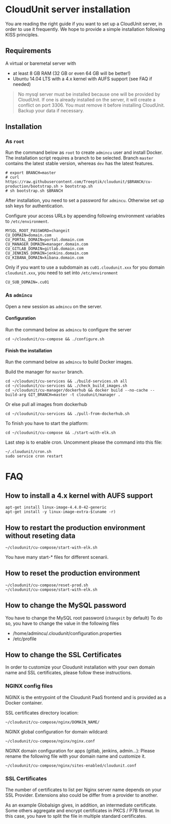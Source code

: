 # CloudUnit server installation

You are reading the right guide if you want to set up a CloudUnit server, in order to use it frequently. 
We hope to provide a simple installation following KISS principles.

## Requirements

A virtual or baremetal server with
* at least 8 GB RAM (32 GB or even 64 GB will be better!)
* Ubuntu 14.04 LTS with a 4.x kernel with AUFS support (see FAQ if needed)

> No mysql server must be installed because one will be provided by CloudUnit. 
> If one is already installed on the server, it will create a conflict on port 3306.
> You must remove it before installing CloudUnit. 
> Backup your data if necessary.

## Installation

### As `root` 

Run the command below as `root` to create `admincu` user and install Docker.
The installation script requires a branch to be selected.
Branch `master` contains the latest stable version, whereas `dev` has the latest features.

```
# export BRANCH=master
# curl https://raw.githubusercontent.com/Treeptik/cloudunit/$BRANCH/cu-production/bootstrap.sh > bootstrap.sh
# sh bootstrap.sh $BRANCH
```

After installation, you need to set a password for `admincu`.
Otherwise set up ssh keys for authentication.

Configure your access URLs by appending following environment variables to `/etc/environment`.

```
MYSQL_ROOT_PASSWORD=changeit
CU_DOMAIN=domain.com
CU_PORTAL_DOMAIN=portal.domain.com
CU_MANAGER_DOMAIN=manager.domain.com
CU_GITLAB_DOMAIN=gitlab.domain.com
CU_JENKINS_DOMAIN=jenkins.domain.com
CU_KIBANA_DOMAIN=kibana.domain.com
```

Only if you want to use a subdomain as `cu01.cloudunit.xxx` for you domain `cloudunit.xxx`, you need to set into `/etc/environment`

```
CU_SUB_DOMAIN=.cu01
```

### As `admincu`

Open a new session as `admincu` on the server.

#### Configuration

Run the command below as `admincu` to configure the server

```
cd ~/cloudunit/cu-compose && ./configure.sh
```

#### Finish the installation

Run the command below as `admincu` to build Docker images.

Build the manager for `master` branch.
```
cd ~/cloudunit/cu-services && ./build-services.sh all
cd ~/cloudunit/cu-services && ./check_build_images.sh
cd ~/cloudunit/cu-manager/dockerhub && docker build --no-cache --build-arg GIT_BRANCH=master -t cloudunit/manager .
```

Or else pull all images from dockerhub
```
cd ~/cloudunit/cu-services && ./pull-from-dockerhub.sh
```

To finish you have to start the platform:

```
cd ~/cloudunit/cu-compose && ./start-with-elk.sh
```

Last step is to enable cron.
Uncomment please the command into this file:
```
~/.cloudunit/cron.sh
sudo service cron restart
```

# FAQ

## How to install a 4.x kernel with AUFS support

```
apt-get install linux-image-4.4.0-42-generic
apt-get install -y linux-image-extra-$(uname -r)
```

## How to restart the production environment without reseting data

```
~/cloudunit/cu-compose/start-with-elk.sh
```
You have many start-* files for different scenarii.

## How to reset the production environment 

```
~/cloudunit/cu-compose/reset-prod.sh
~/cloudunit/cu-compose/start-with-elk.sh
```

## How to change the MySQL password

You have to change the MySQL root password (`changeit` by default)
To do so, you have to change the value in the following files
* /home/admincu/.cloudunit/configuration.properties
* /etc/profile

## How to change the SSL Certificates

In order to customize your Cloudunit installation with your own domain name and SSL certificates,
please follow these instructions.

### NGINX config files

NGINX is the entrypoint of the Cloudunit PaaS frontend and is provided as a Docker container.

SSL certificates directory location:

```
~/cloudunit/cu-compose/nginx/DOMAIN_NAME/
```

NGINX global configuration for domain wildcard:

```
~/cloudunit/cu-compose/nginx/nginx.conf
```

NGINX domain configuration for apps (gitlab, jenkins, admin...):
Please rename the following file with your domain name and customize it.

```
~/cloudunit/cu-compose/nginx/sites-enabled/cloudunit.conf
```

### SSL Certificates

The number of certificates to list per Nginx server name depends on your SSL Provider.
Extensions also could be differ from a provider to another.

As an example Globalsign gives, in addition, an intermediate certificate. Some others aggregate and encrypt certificates in PKCS / P7B format. In this case, you have to split the file in multiple standard certificates.

